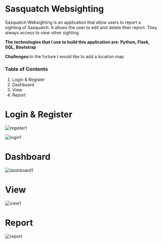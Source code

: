 <h1>Sasquatch Websighting</h1>

<p>Sasquatch Websighting is an application that allow users to report a sighting of Sasquatch. It allows the user to edit and delete thier report. 
They always access to view other sighting</p>

<p><b>The technologies that I use to build this application are: Python, Flask, SQL, Bootstrap</b></p>

<p><b>Challenges:</b>In the furture I would like to add a location map</p>

<h3>Table of Contents</h3>

<ol>
    <li>Login & Register</li>
    <li>Dashboard</li>
    <li>View</li>
    <li>Report</li>
</ol>

<h1>Login & Register</h1>

![register1](https://user-images.githubusercontent.com/86845092/161874993-c19fef3e-2df1-419b-94ec-3d0835a89718.PNG)

![login1](https://user-images.githubusercontent.com/86845092/161874996-48cfb67f-01fa-48f1-89c5-6e9419680f3a.PNG)


<h1>Dashboard</h1>

![dashboard1](https://user-images.githubusercontent.com/86845092/161875035-b8ebf670-bc25-4f0f-9c0b-19c403af9166.PNG)

<h1>View</h1>

![view1](https://user-images.githubusercontent.com/86845092/161875364-f20f42a4-ecdc-4456-87c3-ef7f2898a9ec.PNG)


<h1>Report</h1>

![report](https://user-images.githubusercontent.com/86845092/161875567-11114a57-673b-4ba1-aba4-b4d915ee0fac.PNG)
